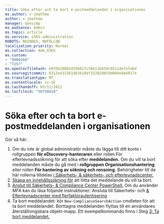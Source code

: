 ```yaml
---
title: Söka efter och ta bort e-postmeddelanden i organisationen
ms.author: v-jmathew
author: v-jmathew
manager: dansimp
ms.audience: Admin
ms.topic: article
ms.service: o365-administration
ROBOTS: NOINDEX, NOFOLLOW
localization_priority: Normal
ms.collection: Adm_O365
ms.custom:
- "9000260"
- "7257"
ms.openlocfilehash: e935b10083459b81fc58e12bb59c9511defefa6d
ms.sourcegitcommit: 6312ee31561db36104f32282d019d069ede69174
ms.translationtype: MT
ms.contentlocale: sv-SE
ms.lasthandoff: 03/11/2021
ms.locfileid: "50750018"
---
```

# <a name="search-for-and-delete-email-messages-in-your-organization"></a>Söka efter och ta bort e-postmeddelanden i organisationen

Gör så här:

1. Om du inte är global administratör måste du lägga till ditt konto i rollgruppen **för eDiscovery-hanteraren** eller rollen För efterlevnadssökning för att söka efter **meddelanden.** Om du vill ta bort meddelanden måste du gå med i **rollgruppen Organisationshantering** eller rollen **För hantering av sökning och rensning.** Behörigheter till de här rollerna tilldelas [i Säkerhets- & säkerhets- och efterlevnadscenter.](https://protection.office.com)
2. [Skapa en innehållssökning för](https://docs.microsoft.com/office365/securitycompliance/content-search) att hitta det meddelande du vill ta bort.
3. [Anslut till Säkerhets- & Compliance Center PowerShell.](https://docs.microsoft.com/powershell/exchange/office-365-scc/connect-to-scc-powershell/connect-to-scc-powershell) Om du använder MFA kan du läsa följande instruktioner: Ansluta till Säkerhets- och [& Efterlevnadscenter med flerfaktorautentisering](https://docs.microsoft.com/powershell/exchange/office-365-scc/connect-to-scc-powershell/mfa-connect-to-scc-powershell)
4. Ta bort meddelandet: kör `New-ComplianceSearchAction` cmdleten för att ta bort meddelandet. Borttagna meddelanden flyttas till en användares återställningsbara objekt-mapp. Ett exempelkommando finns i Steg [3: Ta bort meddelandet.](https://docs.microsoft.com/office365/securitycompliance/search-for-and-delete-messages-in-your-organization)
